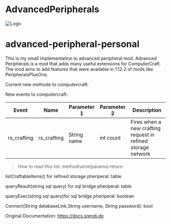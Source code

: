 
# AdvancedPeripherals

![Logo](https://www.bisecthosting.com/images/CF/Advanced_Peripherals/BH_AP_Header.png "Logo")

# advanced-peripheral-personal

This is my small implementation to advanced peripheral mod. Advanced Peripherals is a mod that adds many useful extensions for ComputerCraft. The mod aims to add features that were
available in 1.12.2 of mods like PeripheralsPlusOne.


Current new methods to computercraft:


New events to computercraft:

| Event       | Name        | Parameter 1 | Parameter 2 | Description                                                  |
|-------------|-------------|-------------|-------------|--------------------------------------------------------------|
| rs_crafting | rs_crafting | String name | int count   | Fires when a new crafting request in refined storage network |

> How to read this list: methodname(params):return

listCraftableItems() for refined storage pheriperal: table 

queryResult(string sql query) for sql bridge pheriperal: table

queryExec(string sql query)for sql bridge pheriperal: boolean

Connect(String databaseLink,String username, String password): bool


Original Documentation: https://docs.srendi.de

